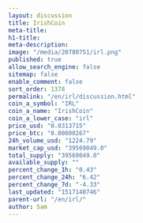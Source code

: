 ```yaml
---
layout: discussion
title: IrishCoin
meta-title: 
h1-title: 
meta-description: 
image: "/media/20780751/irl.png"
published: true
allow_search_engine: false
sitemap: false
enable_comment: false
sort_order: 1378
permalink: "/en/irl/discussion.html"
coin_a_symbol: "IRL"
coin_a_name: "IrishCoin"
coin_a_lower_case: "irl"
price_usd: "0.0313715"
price_btc: "0.00000267"
24h_volume_usd: "1224.79"
market_cap_usd: "39569049.0"
total_supply: "39569049.0"
available_supply: ""
percent_change_1h: "0.43"
percent_change_24h: "6.42"
percent_change_7d: "-4.33"
last_updated: "1517140746"
parent-url: "/en/irl/"
author: Sam
---
```


